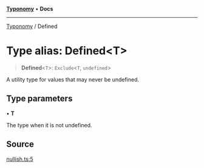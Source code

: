 [**Typonomy**](../README.md) • **Docs**

***

[Typonomy](../globals.md) / Defined

# Type alias: Defined\<T\>

> **Defined**\<`T`\>: `Exclude`\<`T`, `undefined`\>

A utility type for values that may never be undefined.

## Type parameters

• **T**

The type when it is not undefined.

## Source

[nullish.ts:5](https://github.com/softcraft-development/typonomy/blob/09474e7d86c7eb31d4c29237c93a572fbae7f0d9/src/nullish.ts#L5)
